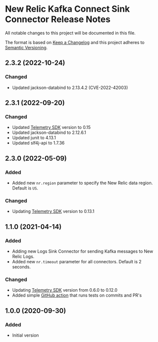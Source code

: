 # New Relic Kafka Connect Sink Connector Release Notes #

All notable changes to this project will be documented in this file.

The format is based on [Keep a Changelog](http://keepachangelog.com/)
and this project adheres to [Semantic Versioning](http://semver.org/).

## 2.3.2 (2022-10-24)
### Changed
 - Updated jackson-databind to 2.13.4.2 (CVE-2022-42003)

## 2.3.1 (2022-09-20)
### Changed
 - Updated [Telemetry SDK](https://github.com/newrelic/newrelic-telemetry-sdk-java) version to 0.15
 - Updated jackson-databind to 2.12.6.1
 - Updated junit to 4.13.1
 - Updated slf4j-api to 1.7.36

## 2.3.0 (2022-05-09)
### Added
- Added new `nr.region` parameter to specify the New Relic data region. Default is `US`.

### Changed
 - Updating [Telemetry SDK](https://github.com/newrelic/newrelic-telemetry-sdk-java) version to 0.13.1

## 1.1.0 (2021-04-14)
### Added
- Adding new Logs Sink Connector for sending Kafka messages to New Relic Logs.
- Added new `nr.timeout` parameter for all connectors. Default is 2 seconds.

### Changed
 - Updating [Telemetry SDK](https://github.com/newrelic/newrelic-telemetry-sdk-java) version from 0.6.0 to 0.12.0
 - Added simple [GitHub action](https://github.com/newrelic/kafka-connect-newrelic/actions) that runs tests on commits and PR's

## 1.0.0 (2020-09-30)
### Added
- Initial version
